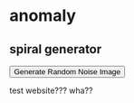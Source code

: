 <head>
	<link rel="stylesheet" href="mainsite.css">
</head>

<body>
  <h1>anomaly</h1>
  <h2>spiral generator</h2>
  <button onclick="generateRandomNoise()">Generate Random Noise Image</button>
  <div id="imageContainer"></div>
  <p> test website??? wha?? </p>
</body>

<script>
  document.addEventListener('DOMContentLoaded', function () {
    // Find the div with the class 'wrapper'
    var wrapperDiv = document.querySelector('.wrapper');

    // Check if the wrapperDiv is found
    if (wrapperDiv) {
        // Find and remove the header element within the wrapper
        var headerElement = wrapperDiv.querySelector('header');
        if (headerElement) {
            headerElement.remove();
        }

        // Find and remove the footer element within the wrapper
        var footerElement = wrapperDiv.querySelector('footer');
        if (footerElement) {
            footerElement.remove();
        }
    }
});
  function getDistance(x1,x2,y1,y2) {
    var a = x1 - x2;
    var b = y1 - y2;
    
    var c = Math.sqrt( a*a + b*b );
    return c;
  }

  function angle(cx, cy, ex, ey) {
    var dy = ey - cy;
    var dx = ex - cx;
    var theta = Math.atan2(dy, dx); // range (-PI, PI]
    theta *= 180 / Math.PI; // rads to degs, range (-180, 180]
    //if (theta < 0) theta = 360 + theta; // range [0, 360)
    return theta;
  }
  function lerpcolor(clr1,clr2, fac) {
    return [clr1[0]*(1-fac) + clr2[0]*fac,clr1[1]*(1-fac) + clr2[1]*fac,clr1[2]*(1-fac) + clr2[2]*fac];
  }
  function generateRandomNoise() {
  // Create a canvas element
    var canvas = document.createElement("canvas");
    canvas.width = 128;
    canvas.height = 128;
    var ctx = canvas.getContext("2d");

    var growthFactor = 0.2;
    var hueShiftFactor = -0.1;
    
    // Generate random noise
    for (var x = 0; x < 128; x++) {
      for (var y = 0; y < 128; y++) {
        var d = getDistance(x,64,y,64);
        var a = angle(x,y,64,64);

        var angleFactor = 90.0;
        
        var dist = ((d/64.0)+(a/angleFactor));
        
        var randomValue = Math.floor(Math.random() * 256);
	var i = 0;
        var v = i*growthFactor;
	var f = (dist+v);
        var f2 = (dist+v*hueShiftFactor);
        

        var clr = lerpcolor([255, 156, 175],[92, 0, 18],1-((f2+1)%1));
        ctx.fillStyle = "rgb(" + Math.floor(clr[0]) + "," + Math.floor(clr[1]) + "," + Math.floor(clr[2]) + ")";
        ctx.fillRect(x, y, 1, 1);
      }
    }
  
    // Create an image element and set its source to the canvas data URL
    var image = new Image();
    image.src = canvas.toDataURL();
  
    // Append the image to the HTML container
    var imageContainer = document.getElementById("imageContainer");
    imageContainer.innerHTML = '';
    imageContainer.appendChild(image);
  }
</script>
